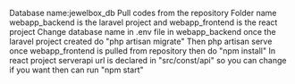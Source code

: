 Database name:jewelbox_db
Pull codes from the repository
Folder name webapp_backend is the laravel project and webapp_frontend is the react project
Change database name in .env file in webapp_backend
once the laravel project created do "php artisan migrate"
Then php artisan serve
once webapp_frontend is pulled from repository then do "npm install"
In react project serverapi url is declared in "src/const/api" so you can change if you want
then can run "npm start"


